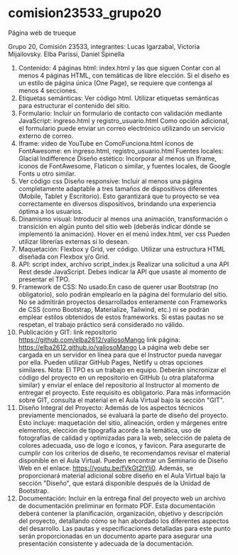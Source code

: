 # comision23533_grupo20
Página web de trueque 


Grupo 20, Comisión 23533, integrantes: Lucas Igarzabal, Victoria Mijailovsky. Elba Parissi,
Daniel Spinella
1. Contenido:
4 páginas html: index.html y las que siguen
Contar con al menos 4 páginas HTML, con temáticas de libre elección. Si el diseño es un
estilo de página única (One Page), se requiere que contenga al menos 4 secciones.
2. Etiquetas semánticas: Ver código html.
Utilizar etiquetas semánticas para estructurar el contenido del sitio.
3. Formulario: Incluir un formulario de contacto con validación mediante JavaScript:
ingreso.html y registro_usuario.html Como opción adicional, el formulario puede enviar un
correo electrónico utilizando un servicio externo de correo.
4. Iframe: video de YouTube en ComoFunciona.html
íconos de FontAwesome: en ingreso.html, registro_usuario.html
Fuentes locales: Glacial Indifference
Diseño estético: Incorporar al menos un Iframe, íconos de FontAwesome, Flaticon o similar,
y fuentes locales, de Google Fonts u otro similar.
5. Ver código css
Diseño responsive: Incluir al menos una página completamente adaptable a tres tamaños
de dispositivos diferentes (Mobile, Tablet y Escritorio). Esto garantizará que tu proyecto se
vea correctamente en diversos dispositivos, brindando una experiencia óptima a los
usuarios.
6. Dinamismo visual: Introducir al menos una animación, transformación o transición en
algún punto del sitio web (deberás indicar dónde se implementó la animación).
Hover en el menú index.html, ver css
Pueden utilizar librerías externas si lo desean.
7. Maquetación: Flexbox y Grid, ver código. Utilizar una estructura HTML diseñada con
Flexbox y/o Grid.
8. API: script index, archivo script_index.js Realizar una solicitud a una API Rest desde
JavaScript. Debes indicar la API que usaste al momento de presentar el TPO.
9. Framework de CSS: No usado.En caso de querer usar Bootstrap (no obligatorio), solo
podrán emplearlo en la página del formulario del sitio. No se admitirán proyectos
desarrollados enteramente con Frameworks de CSS (como Bootstrap, Materialize, Tailwind,
etc.) ni se podrán emplear estilos obtenidos de estos frameworks. Si estas pautas no se
respetan, el trabajo práctico será considerado no válido.
10. Publicación y GIT: link repositorio https://github.com/elba2612/valiosoMango
link página: https://elba2612.github.io/valiosoMango
La página web debe ser cargada en un servidor en línea para que el Instructor pueda
navegar por ella. Pueden utilizar GitHub Pages, Netlify u otras opciones similares. Nota: El
TPO es un trabajo en equipo. Deberán sincronizar el código del proyecto en un repositorio
en GitHub (u otra plataforma similar) y enviar el enlace del repositorio al Instructor al
momento de entregar el proyecto. Este requisito es obligatorio. Para más información sobre
GIT, consulta el material en el Aula Virtual bajo la sección "GIT".
11. Diseño Integral del Proyecto: Además de los aspectos técnicos previamente
mencionados, se evaluará la parte de diseño del proyecto. Esto incluye: maquetación del
sitio, alineación, orden y márgenes entre elementos, elección de tipografía acorde a la
temática, uso de fotografías de calidad y optimizadas para la web, selección de paleta de
colores adecuada, uso de logo e íconos, y favicon. Para asegurarte de cumplir con los
criterios de diseño, te recomendamos revisar el material disponible en el Aula Virtual.
Pueden encontrar un Seminario de Diseño Web en el enlace: https://youtu.be/fVkGt2tYIj0.
Además, se proporcionará material adicional sobre diseño en el Aula Virtual bajo la sección
"Diseño", que estará disponible después de la Unidad de Bootstrap.
12. Documentación:
Incluir en la entrega final del proyecto web un archivo de documentación preliminar en
formato PDF. Esta documentación deberá contener la planificación, organización, objetivo y
descripción del proyecto, detallando cómo se han abordado los diferentes aspectos del
desarrollo. Las pautas y especificaciones detalladas para este punto serán proporcionadas
en un documento aparte para asegurar una presentación consistente y adecuada de la
documentación.